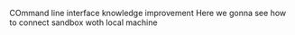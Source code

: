COmmand line interface knowledge improvement
Here we gonna see how to connect sandbox woth local machine
